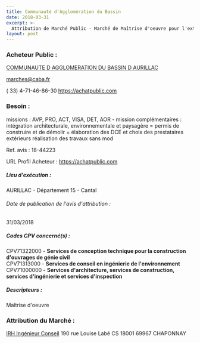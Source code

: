 ```yaml
---
title: Communauté d'Agglomération du Bassin
date: 2018-03-31
excerpt: >-
  Attribution de Marché Public - Marché de Maîtrise d'oeuvre pour l'extension et la mise aux normes de la station d'épuration de Souleyrie et de son réseau de transfert
layout: post
---
```


### Acheteur Public : 
<a href="/acheteur-137/siren-241500230"> COMMUNAUTE D AGGLOMERATION DU BASSIN D AURILLAC</a><br/>



marches@caba.fr

( 33) 4-71-46-86-30
https://achatpublic.com
### Besoin :

missions : AVP, PRO, ACT, VISA, DET, AOR - mission complémentaires : intégration architecturale, environnementale et paysagère = permis de construire et de démolir = élaboration des DCE et choix des prestataires extérieurs réalisation des travaux sans mod

Ref. avis : 18-44223

URL Profil Acheteur : https://achatpublic.com

##### Lieu d'exécution :

AURILLAC - Département 15 - Cantal

###### Date de publication de l'avis d'attribution : 
31/03/2018

##### Codes CPV concerné(s) :
CPV71322000 - **Services de conception technique pour la construction d'ouvrages de génie civil** <br/>
CPV71313000 - **Services de conseil en ingénierie de l'environnement** <br/>
CPV71000000 - **Services d'architecture, services de construction, services d'ingénierie et services d'inspection** <br/>

##### Descripteurs :
Maîtrise d'oeuvre <br/>

### Attribution du Marché :
<a href="/entreprise-566/siren-490646395"> IRH Ingénieur Conseil</a>    190 rue Louise Labé CS 18001 69967 CHAPONNAY <br/>
